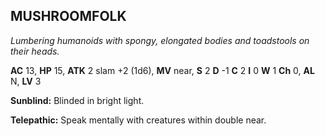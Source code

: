 ## MUSHROOMFOLK

_Lumbering humanoids with spongy, elongated bodies and toadstools on their heads._

**AC** 13, **HP** 15, **ATK** 2 slam +2 (1d6), **MV** near, **S** 2 **D** -1 **C** 2 **I** 0 **W** 1 **Ch** 0, **AL** N, **LV** 3

**Sunblind:** Blinded in bright light.

**Telepathic:** Speak mentally with creatures within double near.

